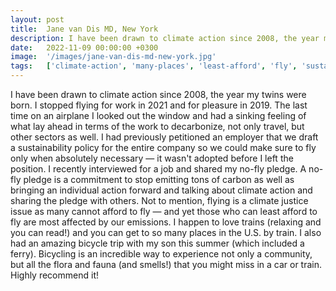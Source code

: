 ```yaml
---
layout: post
title:  Jane van Dis MD, New York
description: I have been drawn to climate action since 2008, the year my twins were born. I stopped flying for work in 2021 and for pleasure in 2019. The last time...
date:   2022-11-09 00:00:00 +0300
image:  '/images/jane-van-dis-md-new-york.jpg'
tags:   ['climate-action', 'many-places', 'least-afford', 'fly', 'sustainability-policy', 'smells', 'sinking-feeling', 'recently-interviewed']
---
```

I have been drawn to climate action since 2008, the year my twins were born. I stopped flying for work in 2021 and for pleasure in 2019. The last time on an airplane I looked out the window and had a sinking feeling of what lay ahead in terms of the work to decarbonize, not only travel, but other sectors as well. I had previously petitioned an employer that we draft a sustainability policy for the entire company so we could make sure to fly only when absolutely necessary — it wasn't adopted before I left the position. I recently interviewed for a job and shared my no-fly pledge. A no-fly pledge is a commitment to stop emitting tons of carbon as well as bringing an individual action forward and talking about climate action and sharing the pledge with others. Not to mention, flying is a climate justice issue as many cannot afford to fly — and yet those who can least afford to fly are most affected by our emissions. I happen to love trains (relaxing and you can read!) and you can get to so many places in the U.S. by train. I also had an amazing bicycle trip with my son this summer (which included a ferry). Bicycling is an incredible way to experience not only a community, but all the flora and fauna (and smells!) that you might miss in a car or train. Highly recommend it!

